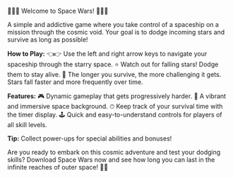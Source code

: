 🌌🚀🌟 Welcome to Space Wars! 🌟🚀🌌

A simple and addictive game where you take control of a spaceship on a mission through the cosmic void. Your goal is to dodge incoming stars and survive as long as possible!

**How to Play:**
👈👉 Use the left and right arrow keys to navigate your spaceship through the starry space.
⭐ Watch out for falling stars! Dodge them to stay alive.
🚀 The longer you survive, the more challenging it gets. Stars fall faster and more frequently over time.

**Features:**
🎮 Dynamic gameplay that gets progressively harder.
🌌 A vibrant and immersive space background.
⏱ Keep track of your survival time with the timer display.
🕹 Quick and easy-to-understand controls for players of all skill levels.

**Tip:** Collect power-ups for special abilities and bonuses!

Are you ready to embark on this cosmic adventure and test your dodging skills? Download Space Wars now and see how long you can last in the infinite reaches of outer space! 🚀💫
